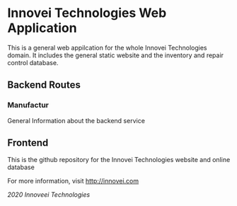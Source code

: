 # Innovei Technologies Web Application

This is a general web appilcation for the whole Innovei Technologies domain. It includes the general static website and the inventory and repair control database.

## Backend Routes

### Manufactur

General Information about the backend service

## Frontend

This is the github repository for the Innovei Technologies website and online database

For more information, visit http://innovei.com

_2020 Innoveei Technologies_
